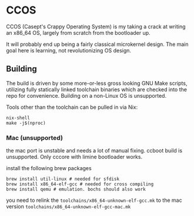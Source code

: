 # CCOS

CCOS (Casept's Crappy Operating System) is my taking a crack at writing an x86_64 OS, largely from scratch from the bootloader up.

It will probably end up being a fairly classical microkernel design. The main goal here is learning, not revolutionizing OS design.

## Building

The build is driven by some more-or-less gross looking GNU Make scripts, utilizing fully statically linked toolchain binaries which are checked into the repo for convenience. Building on a non-Linux OS is unsupported.

Tools other than the toolchain can be pulled in via Nix:

```shell
nix-shell
make -j$(nproc)
```

### Mac (unsupported)
the mac port is unstable and needs a lot of manual fixing.
ccboot build is unsupported. Only cccore with limine bootloader works.

install the following brew packages
```shell
brew install util-linux # needed for sfdisk
brew install x86_64-elf-gcc # needed for cross compiling
brew install qemu # emulation. bochs should also work 
```

you need to relink the `toolchains/x86_64-unknown-elf-gcc.mk` to the mac version `toolchains/x86_64-unknown-elf-gcc-mac.mk`

